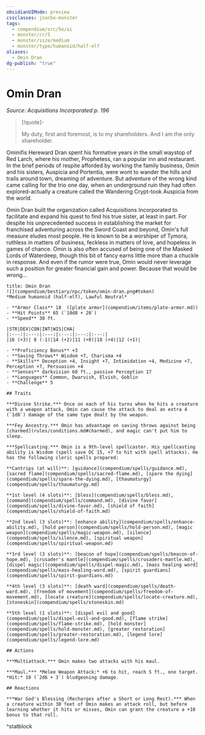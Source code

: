 ```yaml
---
obsidianUIMode: preview
cssclasses: json5e-monster
tags:
  - compendium/src/5e/ai
  - monster/cr/5
  - monster/size/medium
  - monster/type/humanoid/half-elf
aliases:
  - Omin Dran
dg-publish: "true"
---
```

# Omin Dran
*Source: Acquisitions Incorporated p. 196*  

> [!quote]-  
> 
> My duty, first and foremost, is to my shareholders. And I am the only shareholder.

Ominifis Hereward Dran spent his formative years in the small waystop of Red Larch, where his mother, Prophetess, ran a popular inn and restaurant. In the brief periods of respite afforded by working the family business, Omin and his sisters, Auspicia and Portentia, were wont to wander the hills and trails around town, dreaming of adventure. But adventure of the wrong kind came calling for the trio one day, when an underground ruin they had often explored-actually a creature called the Wandering Crypt-took Auspicia from the world.

Omin Dran built the organization called Acquisitions Incorporated to facilitate and expand his quest to find his true sister, at least in part. For despite his unprecedented success in establishing the market for franchised adventuring across the Sword Coast and beyond, Omin's full measure eludes most people. He is known to be a worshiper of Tymora, ruthless in matters of business, feckless in matters of love, and hopeless in games of chance. Omin is also often accused of being one of the Masked Lords of Waterdeep, though this bit of fancy earns little more than a chuckle in response. And even if the rumor were true, Omin would never leverage such a position for greater financial gain and power. Because that would be wrong...

```ad-statblock
title: Omin Dran
![](compendium/bestiary/npc/token/omin-dran.png#token)
*Medium humanoid (half-elf), Lawful Neutral*

- **Armor Class** 18  ([plate armor](compendium/items/plate-armor.md))
- **Hit Points** 65 (`10d8 + 20`)
- **Speed** 30 ft.

|STR|DEX|CON|INT|WIS|CHA|
|:---:|:---:|:---:|:---:|:---:|:---:|
|16 (+3)| 8 (-1)|14 (+2)|11 (+0)|18 (+4)|12 (+1)|

- **Proficiency Bonus** +3
- **Saving Throws** Wisdom +7, Charisma +4
- **Skills** Deception +4, Insight +7, Intimidation +4, Medicine +7, Perception +7, Persuasion +4
- **Senses** darkvision 60 ft., passive Perception 17
- **Languages** Common, Dwarvish, Elvish, Goblin
- **Challenge** 5

## Traits

***Divine Strike.*** Once on each of his turns when he hits a creature with a weapon attack, Omin can cause the attack to deal an extra 4 (`1d8`) damage of the same type dealt by the weapon.

***Fey Ancestry.*** Omin has advantage on saving throws against being [charmed](rules/conditions.md#charmed), and magic can't put him to sleep.

***Spellcasting.*** Omin is a 9th-level spellcaster. His spellcasting ability is Wisdom (spell save DC 15, +7 to hit with spell attacks). He has the following cleric spells prepared:

**Cantrips (at will)**: [guidance](compendium/spells/guidance.md), [sacred flame](compendium/spells/sacred-flame.md), [spare the dying](compendium/spells/spare-the-dying.md), [thaumaturgy](compendium/spells/thaumaturgy.md)

**1st level (4 slots)**: [bless](compendium/spells/bless.md), [command](compendium/spells/command.md), [divine favor](compendium/spells/divine-favor.md), [shield of faith](compendium/spells/shield-of-faith.md)

**2nd level (3 slots)**: [enhance ability](compendium/spells/enhance-ability.md), [hold person](compendium/spells/hold-person.md), [magic weapon](compendium/spells/magic-weapon.md), [silence](compendium/spells/silence.md), [spiritual weapon](compendium/spells/spiritual-weapon.md)

**3rd level (3 slots)**: [beacon of hope](compendium/spells/beacon-of-hope.md), [crusader's mantle](compendium/spells/crusaders-mantle.md), [dispel magic](compendium/spells/dispel-magic.md), [mass healing word](compendium/spells/mass-healing-word.md), [spirit guardians](compendium/spells/spirit-guardians.md)

**4th level (3 slots)**: [death ward](compendium/spells/death-ward.md), [freedom of movement](compendium/spells/freedom-of-movement.md), [locate creature](compendium/spells/locate-creature.md), [stoneskin](compendium/spells/stoneskin.md)

**5th level (1 slots)**: [dispel evil and good](compendium/spells/dispel-evil-and-good.md), [flame strike](compendium/spells/flame-strike.md), [hold monster](compendium/spells/hold-monster.md), [greater restoration](compendium/spells/greater-restoration.md), [legend lore](compendium/spells/legend-lore.md)

## Actions

***Multiattack.*** Omin makes two attacks with his maul.

***Maul.*** *Melee Weapon Attack:* +6 to hit, reach 5 ft., one target. *Hit:* 10 (`2d6 + 3`) bludgeoning damage.

## Reactions

***War God's Blessing (Recharges after a Short or Long Rest).*** When a creature within 30 feet of Omin makes an attack roll, but before learning whether it hits or misses, Omin can grant the creature a +10 bonus to that roll.
```
^statblock